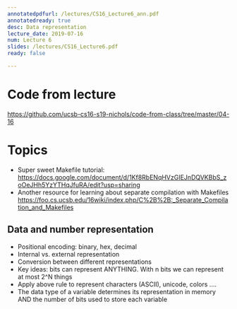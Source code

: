```yaml
---
annotatedpdfurl: /lectures/CS16_Lecture6_ann.pdf
annotatedready: true
desc: Data representation
lecture_date: 2019-07-16
num: Lecture 6
slides: /lectures/CS16_Lecture6.pdf
ready: false

---
```


# Code from lecture

<https://github.com/ucsb-cs16-s19-nichols/code-from-class/tree/master/04-16>

# Topics

* Super sweet Makefile tutorial: <https://docs.google.com/document/d/1Kf8RbENqHVzGIEJnDQVKBbS_zoOeJHh5YzYTHqJfuRA/edit?usp=sharing>
* Another resource for learning about separate compilation with Makefiles <https://foo.cs.ucsb.edu/16wiki/index.php/C%2B%2B:_Separate_Compilation_and_Makefiles>

## Data and number representation

* Positional encoding: binary, hex, decimal
* Internal vs. external representation
* Conversion between different representations
* Key ideas: bits can represent ANYTHING. With n bits we can represent at most 2^N things
* Apply above rule to represent characters (ASCII), unicode, colors ....
* The data type of a variable determines its representation in memory AND the number of bits used to store each variable
